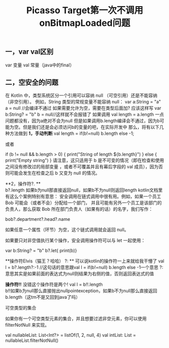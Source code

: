 ﻿---
layout: post
title: Picasso Target第一次不调用onBitmapLoaded问题
categories: Picasso
description: 修复Picasso Target问题
keywords: Picasso
---

## 一，var val区别  
var 变量  val 常量（java中的final）

## 二，空安全的问题
在 Kotlin 中，类型系统区分一个引用可以容纳 null （可空引用）还是不能容纳（非空引用）。 例如，String 类型的常规变量不能容纳 null：
var a:String = "a"     a = null //会编译不通过
如果需要允许为空，需要在类型后面加? 应该这样写
var b:String? = "b"  b = null//这样就不会报错了
如果调用 val length = a.length 一点问题都没有，因为a绝对不会为null
但是如果调用b.length编译会不通过，因为b可能为空。但是我们还是会必须访问b的变量的吧，在实际开发中
那么，将有以下几种方法做到
**1，手动判断**
val length = if(b!=null) b.length else -1;

或者

if (b != null && b.length > 0) {
    print("String of length ${b.length}")
} else {
    print("Empty string")
}
请注意，这只适用于 b 是不可变的情况（即在检查和使用之间没有修改过的局部变量 ，或者不可覆盖并且有幕后字段的 val 成员），因为否则可能会发生在检查之后 b 又变为 null 的情况。

**2，操作符?. **   
b?.length 如果b为null那直接返回null，如果b不为null则返回length
kotlin文档里有这么个案例特别有意思：
安全调用在链式调用中很有用。例如，如果一个员工 Bob 可能会（或者不会）分配给一个部门， 并且可能有另外一个员工是该部门的负责人，那么获取 Bob 所在部门负责人（如果有的话）的名字，我们写作：

bob?.department?.head?.name

如果任意一个属性（环节）为空，这个链式调用就会返回 null。

如果要只对非空值执行某个操作，安全调用操作符可以与 let 一起使用：

var b:String? = "b"
b?.let{ print(b)}

**操作符Elvis（猫王？哈哈）    ?: **
可以说kotlin的操作符一上来就给我干懵了
val l = b?.length?:-1 //这句话的意思跟val l = if(b!=null) b.length else -1一个意思
?:意思其实是如果前面的表达式为null则结果为右侧的值，否则返回表达式的值

**操作符!!**
没错这个操作符是两个!
val l = b!!.length      
b!!如果b为null那么直接抛出nullpointexception，如果b不为null那么直接返回b.length（这tm不是又回到java了吗）

可空类型的集合

如果你有一个可空类型元素的集合，并且想要过滤非空元素，你可以使用 filterNotNull 来实现。

val nullableList: List<Int?> = listOf(1, 2, null, 4)
val intList: List<Int> = nullableList.filterNotNull()
 